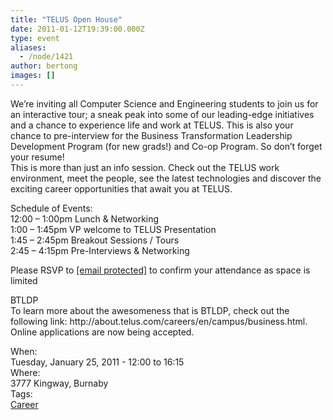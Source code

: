 ```yaml
---
title: "TELUS Open House"
date: 2011-01-12T19:39:00.000Z
type: event
aliases:
  - /node/1421
author: bertong
images: []
---
```


<div class="field field-name-body field-type-text-with-summary field-label-hidden"><div class="field-items"><div class="field-item even"><p>We&#x2019;re inviting all Computer Science and Engineering students to join us for an interactive tour; a sneak peak into some of our leading-edge initiatives and a chance to experience life and work at TELUS. This is also your chance to pre-interview for the Business Transformation Leadership Development Program (for new grads!) and Co-op Program. So don&#x2019;t forget your resume!<br>
This is more than just an info session. Check out the TELUS work environment, meet the people, see the latest technologies and discover the exciting career opportunities that await you at TELUS.</p>
<p>Schedule of Events:<br>
12:00 &#x2013; 1:00pm Lunch &amp; Networking<br>
1:00 &#x2013; 1:45pm VP welcome to TELUS Presentation<br>
1:45 &#x2013; 2:45pm Breakout Sessions / Tours<br>
2:45 &#x2013; 4:15pm Pre-Interviews &amp; Networking</p>
<p>Please RSVP to <a href="/cdn-cgi/l/email-protection" class="__cf_email__" data-cfemail="bafbc9d2d3d1db94f6dbd6d6cffacedfd6cfc994d9d5d7">[email&#xA0;protected]</a> to confirm your attendance as space is limited</p>
<p>BTLDP<br>
To learn more about the awesomeness that is BTLDP, check out the following link: http://about.telus.com/careers/en/campus/business.html. Online applications are now being accepted.</p>
</div></div></div><div class="field field-name-field-dates field-type-datetime field-label-above"><div class="field-label">When:&#xA0;</div><div class="field-items"><div class="field-item even"><span class="date-display-single">Tuesday, January 25, 2011 - <span class="date-display-range"><span class="date-display-start">12:00</span> to <span class="date-display-end">16:15</span></span></span></div></div></div><div class="field field-name-field-location field-type-text field-label-above"><div class="field-label">Where:&#xA0;</div><div class="field-items"><div class="field-item even">3777 Kingway, Burnaby</div></div></div>    <footer>
    <div class="field field-name-field-tags field-type-taxonomy-term-reference field-label-above"><div class="field-label">Tags:&#xA0;</div><div class="field-items"><div class="field-item even"><a href="/career">Career</a></div></div></div>      </footer>